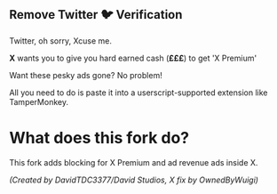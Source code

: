 ## Remove Twitter 🐦 Verification

Twitter, oh sorry, Xcuse me.

**X** wants you to give you hard earned cash (**£££**) to get 'X Premium'

Want these pesky ads gone? No problem!

All you need to do is paste it into a userscript-supported extension like TamperMonkey.


# What does this fork do?
This fork adds blocking for X Premium and ad revenue ads inside X.

*(Created by DavidTDC3377/David Studios, X fix by OwnedByWuigi)*
